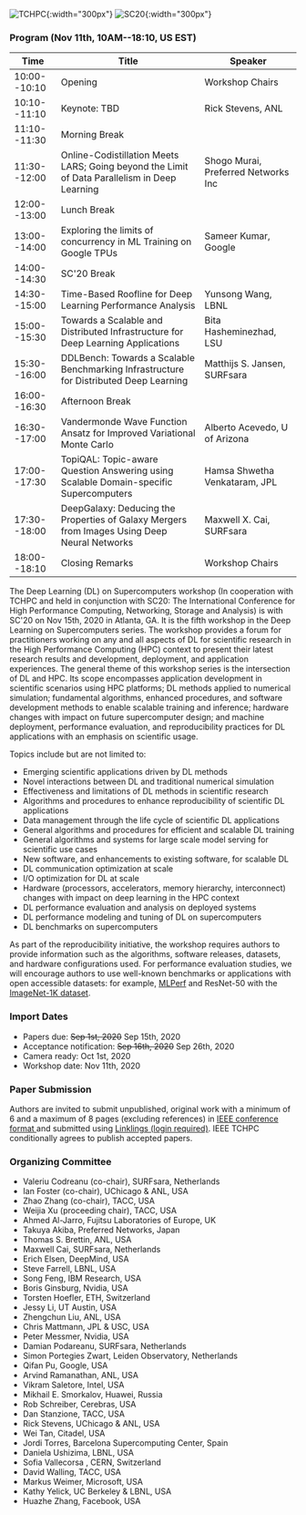 ![TCHPC](https://tc.computer.org/tchpc/wp-content/uploads/sites/3/2017/06/tchpc_logo_cmyk.png){:width="300px"}
![SC20](https://sc20.supercomputing.org/app/uploads/2019/07/20-ogimage.png){:width="300px"}

### Program (Nov 11th, 10AM--18:10, US EST)

| Time | Title | Speaker |
| --- | --- | --- |
| 10:00--10:10 | Opening | Workshop Chairs |
| 10:10--11:10 | Keynote: TBD | Rick Stevens, ANL |
| 11:10--11:30 | Morning Break | |
| 11:30--12:00 | Online-Codistillation Meets LARS; Going beyond the Limit of Data Parallelism in Deep Learning |  Shogo Murai, Preferred Networks Inc |
| 12:00--13:00 | Lunch Break |  |
| 13:00--14:00 | Exploring the limits of concurrency in ML Training on Google TPUs | Sameer Kumar, Google |
| 14:00--14:30 |SC'20 Break | |
| 14:30--15:00 | Time-Based Roofline for Deep Learning Performance Analysis | Yunsong Wang, LBNL |
| 15:00--15:30 | Towards a Scalable and Distributed Infrastructure for Deep Learning Applications | Bita Hasheminezhad, LSU |
| 15:30--16:00 | DDLBench: Towards a Scalable Benchmarking Infrastructure for Distributed Deep Learning | Matthijs S. Jansen, SURFsara |
| 16:00--16:30 | Afternoon Break | |
| 16:30--17:00 | Vandermonde Wave Function Ansatz for Improved Variational Monte Carlo | Alberto Acevedo, U of Arizona |
| 17:00--17:30 | TopiQAL: Topic-aware Question Answering using Scalable Domain-specific Supercomputers | Hamsa Shwetha Venkataram, JPL |
| 17:30--18:00 | DeepGalaxy: Deducing the Properties of Galaxy Mergers from Images Using Deep Neural Networks | Maxwell X. Cai, SURFsara |
| 18:00--18:10 | Closing Remarks | Workshop Chairs|

The Deep Learning (DL) on Supercomputers workshop (In cooperation with TCHPC and held in conjunction with SC20: The International Conference for High Performance Computing, Networking, Storage and Analysis) is with SC'20 on Nov 15th, 2020 in Atlanta, GA. It is the fifth workshop in the Deep Learning on Supercomputers series. The workshop provides a forum for practitioners working on any and all aspects of DL for scientific research in the High Performance Computing (HPC) context to present their latest research results and development, deployment, and application experiences. 
The general theme of this workshop series is the intersection of DL and HPC. Its scope encompasses application development in scientific scenarios using HPC platforms; DL methods applied to numerical simulation; fundamental algorithms, enhanced procedures, and software development methods to enable scalable training and inference; hardware changes with impact on future supercomputer design; and machine deployment, performance evaluation, and reproducibility practices for DL applications with an emphasis on scientific usage.

Topics include but are not limited to:
- Emerging scientific applications driven by DL methods
- Novel interactions between DL and traditional numerical simulation
- Effectiveness and limitations of DL methods in scientific research
- Algorithms and procedures to enhance reproducibility of scientific DL applications
- Data management through the life cycle of scientific DL applications
- General algorithms and procedures for efficient and scalable DL training
- General algorithms and systems for large scale model serving for scientific use cases
- New software, and enhancements to existing software, for scalable DL
- DL communication optimization at scale
- I/O optimization for DL at scale
- Hardware (processors, accelerators, memory hierarchy, interconnect) changes with impact on deep learning in the HPC context
- DL performance evaluation and analysis on deployed systems
- DL performance modeling and tuning of DL on supercomputers
- DL benchmarks on supercomputers

As part of the reproducibility initiative, the workshop requires authors to provide information such as the algorithms, software releases, datasets, and hardware configurations used. For performance evaluation studies, we will encourage authors to use well-known benchmarks or applications with open accessible datasets: for example, [MLPerf](https://github.com/mlperf/training) and ResNet-50 with the [ImageNet-1K dataset](http://www.image-net.org/archive/stanford/fall11_whole.tar).

<!--- You can use the [editor on GitHub](https://github.com/DLonSC/DLonSC.github.io/edit/master/README.md) to maintain and preview the content for your website in Markdown files. -->

<!--- Whenever you commit to this repository, GitHub Pages will run [Jekyll](https://jekyllrb.com/) to rebuild the pages in your site, from the content in your Markdown files. -->

### Import Dates

- Papers due: ~~Sep 1st, 2020~~ Sep 15th, 2020
- Acceptance notification: ~~Sep 16th, 2020~~ Sep 26th, 2020
- Camera ready: Oct 1st, 2020
- Workshop date: Nov 11th, 2020

### Paper Submission

Authors are invited to submit unpublished, original work with a minimum of 6 and a maximum of 8 pages (excluding references) in [IEEE conference format ](https://www.ieee.org/conferences/publishing/templates.html) and submitted using [Linklings (login required)](https://submissions.supercomputing.org/?page=Submit&id=SC20WorkshopDeepLearningonSupercomputersSubmission&site=sc20). IEEE TCHPC conditionally agrees to publish accepted papers.


### Organizing Committee
- Valeriu Codreanu (co-chair), SURFsara, Netherlands
- Ian Foster (co-chair), UChicago & ANL, USA
- Zhao Zhang (co-chair), TACC, USA
- Weijia Xu (proceeding chair), TACC, USA
- Ahmed Al-Jarro, Fujitsu Laboratories of Europe, UK
- Takuya Akiba, Preferred Networks, Japan
- Thomas S. Brettin, ANL, USA
- Maxwell Cai, SURFsara, Netherlands
- Erich Elsen, DeepMind, USA
- Steve Farrell, LBNL, USA
- Song Feng, IBM Research, USA
- Boris Ginsburg, Nvidia, USA
- Torsten Hoefler, ETH, Switzerland
- Jessy Li, UT Austin, USA
- Zhengchun Liu, ANL, USA
- Chris Mattmann, JPL & USC, USA
- Peter Messmer, Nvidia, USA
- Damian Podareanu, SURFsara, Netherlands
- Simon Portegies Zwart, Leiden Observatory, Netherlands 
- Qifan Pu, Google, USA
- Arvind Ramanathan, ANL, USA
- Vikram Saletore, Intel, USA
- Mikhail E. Smorkalov, Huawei, Russia
- Rob Schreiber, Cerebras, USA
- Dan Stanzione, TACC, USA
- Rick Stevens, UChicago & ANL, USA
- Wei Tan, Citadel, USA
- Jordi Torres, Barcelona Supercomputing Center, Spain
- Daniela Ushizima, LBNL, USA
- Sofia Vallecorsa , CERN, Switzerland
- David Walling, TACC, USA
- Markus Weimer, Microsoft, USA
- Kathy Yelick, UC Berkeley & LBNL, USA
- Huazhe Zhang, Facebook, USA
